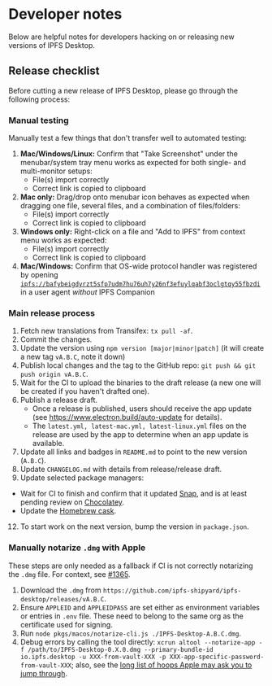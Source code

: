 # Developer notes

Below are helpful notes for developers hacking on or releasing new versions of IPFS Desktop.

## Release checklist

Before cutting a new release of IPFS Desktop, please go through the following process:

### Manual testing

Manually test a few things that don't transfer well to automated testing:

1. **Mac/Windows/Linux:** Confirm that "Take Screenshot" under the menubar/system tray menu works as expected for both single- and multi-monitor setups:
   - File(s) import correctly
   - Correct link is copied to clipboard
2. **Mac only:** Drag/drop onto menubar icon behaves as expected when dragging one file, several files, and a combination of files/folders:
   - File(s) import correctly
   - Correct link is copied to clipboard
3. **Windows only:** Right-click on a file and "Add to IPFS" from context menu works as expected:
   - File(s) import correctly
   - Correct link is copied to clipboard
4. **Mac/Windows:** Confirm that OS-wide protocol handler was registered by opening <a href="ipfs://bafybeigdyrzt5sfp7udm7hu76uh7y26nf3efuylqabf3oclgtqy55fbzdi">`ipfs://bafybeigdyrzt5sfp7udm7hu76uh7y26nf3efuylqabf3oclgtqy55fbzdi`</a> in a user agent _without_ IPFS Companion
     
### Main release process
1. Fetch new translations from Transifex: `tx pull -af`.
2. Commit the changes.
3. Update the version using `npm version [major|minor|patch]` (it will create a new tag `vA.B.C`, note it down)
6. Publish local changes and the tag to the GitHub repo: `git push && git push origin vA.B.C`.
7. Wait for the CI to upload the binaries to the draft release (a new one will be created if you haven't drafted one).
8. Publish a release draft.
   - Once a release is published, users should receive the app update (see https://www.electron.build/auto-update for details).
   - The `latest.yml, latest-mac.yml, latest-linux.yml` files on the release are used by the app to determine when an app update is available.
9. Update all links and badges in `README.md` to point to the new version (`A.B.C`).
10. Update `CHANGELOG.md` with details from release/release draft.
11. Update selected package managers:
   - Wait for CI to finish and confirm that it updated [Snap](https://snapcraft.io/ipfs-desktop), and is at least pending review on [Chocolatey](https://chocolatey.org/packages/ipfs-desktop#versionhistory).
   - Update the [Homebrew cask](https://github.com/Homebrew/homebrew-cask/blob/master/CONTRIBUTING.md#updating-a-cask).
12. To start work on the next version, bump the version in `package.json`.

### Manually notarize `.dmg` with Apple

These steps are only needed as a fallback if CI is not correctly notarizing the `.dmg` file. For context, see [#1365](https://github.com/ipfs-shipyard/ipfs-desktop/issues/1211).

1. Download the `.dmg` from `https://github.com/ipfs-shipyard/ipfs-desktop/releases/vA.B.C`.
2. Ensure `APPLEID` and `APPLEIDPASS` are set either as environment variables or entries in `.env` file. These need to belong to the same org as the certificate used for signing.
3. Run `node pkgs/macos/notarize-cli.js ./IPFS-Desktop-A.B.C.dmg`.
4. Debug errors by calling the tool directly: `xcrun altool --notarize-app -f /path/to/IPFS-Desktop-0.X.0.dmg --primary-bundle-id io.ipfs.desktop -u XXX-from-vault-XXX -p XXX-app-specific-password-from-vault-XXX`; also, see the [long list of hoops Apple may ask you to jump through](https://github.com/ipfs-shipyard/ipfs-desktop/pull/1365#issuecomment-598127684).
